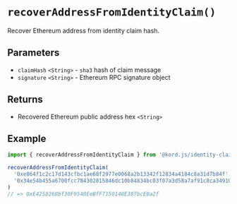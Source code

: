 # `recoverAddressFromIdentityClaim()`

Recover Ethereum address from identity claim hash.

## Parameters

- `claimHash` `<String>` - `sha3` hash of claim message
- `signature` `<String>` - Ethereum RPC signature object

## Returns

- Recovered Ethereum public address hex `<String>`

## Example

```js
import { recoverAddressFromIdentityClaim } from '@kord.js/identity-claims'

recoverAddressFromIdentityClaim(
  '0xe864f1c2c17d143cfbc1ae68f2977e0068a2b13342f12834a4184c8a31d7b84f',
  '0x34e54b455a6700fcc784302815846dc10b84834bc03f07a3d58a7af91c8ca34910d0716b735c580675edfacb164a6e2f9b14a768cb6825b73c24eee2ed59d0e601'
)
// => 0xE4258268bf30F9540EeBfF7150148E387bcE0a2f
```
